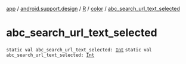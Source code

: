 [app](../../../index.md) / [android.support.design](../../index.md) / [R](../index.md) / [color](index.md) / [abc_search_url_text_selected](.)

# abc_search_url_text_selected

`static val abc_search_url_text_selected: `[`Int`](https://kotlinlang.org/api/latest/jvm/stdlib/kotlin/-int/index.html)
`static val abc_search_url_text_selected: `[`Int`](https://kotlinlang.org/api/latest/jvm/stdlib/kotlin/-int/index.html)